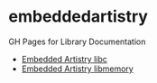 # embeddedartistry
GH Pages for Library Documentation

* [Embedded Artistry libc](libc/index.html)
* [Embedded Artistry libmemory](libmemory/index.html)
